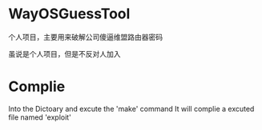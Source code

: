 # WayOSGuessTool

个人项目，主要用来破解公司傻逼维盟路由器密码

虽说是个人项目，但是不反对人加入

# Complie

Into the Dictoary and excute the 'make' command
It will complie a excuted file named 'exploit'
